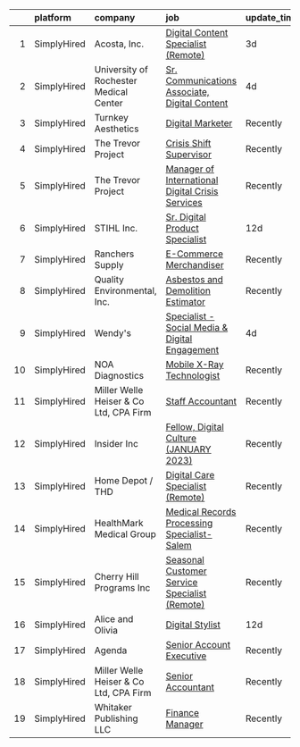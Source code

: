 

|    | platform    | company                                | job                                                                                                                                                           | update_time   | location             |
|---:|:------------|:---------------------------------------|:--------------------------------------------------------------------------------------------------------------------------------------------------------------|:--------------|:---------------------|
|  1 | SimplyHired | Acosta, Inc.                           | [Digital Content Specialist (Remote)](https://www.simplyhired.com/job/FF968NKBpHomdg8dkX8k5MNwA1dcW74lUGS5_Hbk1inTloiEFrSHcg?q=digital+platform)              | 3d            | Rogers, AR           |
|  2 | SimplyHired | University of Rochester Medical Center | [Sr. Communications Associate, Digital Content](https://www.simplyhired.com/job/IoT-7sUfD3C6Rppch6_YgCeI76yuI2koLXuwKSZuRxRo0DM7C2iCwg?q=digital+platform)    | 4d            | Rochester, NY        |
|  3 | SimplyHired | Turnkey Aesthetics                     | [Digital Marketer](https://www.simplyhired.com/job/BgoZSJpVYncum3TL19QF_Zit6uLB6e1XqKVzNJ36_mhk4712V9oNsQ?q=digital+platform)                                 | Recently      | Remote               |
|  4 | SimplyHired | The Trevor Project                     | [Crisis Shift Supervisor](https://www.simplyhired.com/job/F6Gv5A5jCur6VxNSXBACSIffmTNW-OvJI_4y9ONT9hrj-LOs-yWkXg?q=digital+platform)                          | Recently      | United States        |
|  5 | SimplyHired | The Trevor Project                     | [Manager of International Digital Crisis Services](https://www.simplyhired.com/job/Z4cFFelTHnrPT2MKRe0b1WFCh7uCER9id9k1Qo7WOvBzimIAcWEhNA?q=digital+platform) | Recently      | United States        |
|  6 | SimplyHired | STIHL Inc.                             | [Sr. Digital Product Specialist](https://www.simplyhired.com/job/zBILGg6E8J69eAahdvu8nGz_ta6VRMpRECm2gUrXcbxtNzNKPujx4Q?q=digital+platform)                   | 12d           | Virginia Beach, VA   |
|  7 | SimplyHired | Ranchers Supply                        | [E-Commerce Merchandiser](https://www.simplyhired.com/job/e1t33K7viXs5i_kQITJkEdRsAdRLIU-rUDx4_LNljGqRlv5Q2sJzig?q=digital+platform)                          | Recently      | Beaumont, TX         |
|  8 | SimplyHired | Quality Environmental, Inc.            | [Asbestos and Demolition Estimator](https://www.simplyhired.com/job/Xp28goQL8bI4DdsTIc2Kjjc6i45Qe6WuKmh6A-Ilm_89lSswagrnUw?q=digital+platform)                | Recently      | Santa Fe Springs, CA |
|  9 | SimplyHired | Wendy's                                | [Specialist - Social Media & Digital Engagement](https://www.simplyhired.com/job/lLzlulnxXZZQSQykwQgcbEOk5hej5oJVfXHRj3y4Z0VZkwK28fK4-g?q=digital+platform)   | 4d            | Dublin, OH           |
| 10 | SimplyHired | NOA Diagnostics                        | [Mobile X-Ray Technologist](https://www.simplyhired.com/job/tFUHUxPfUyr_i5aI5TStcplKUSWZWgYD5D434jrgrO_-O-AxY2WQhA?q=digital+platform)                        | Recently      | Cromwell, CT         |
| 11 | SimplyHired | Miller Welle Heiser & Co Ltd, CPA Firm | [Staff Accountant](https://www.simplyhired.com/job/Jr1Y6YOU4DKks2Srp7CyQ8PxUdLv3CnKhgWqH__QVewItP4awZSScQ?q=digital+platform)                                 | Recently      | Saint Cloud, MN      |
| 12 | SimplyHired | Insider Inc                            | [Fellow, Digital Culture (JANUARY 2023)](https://www.simplyhired.com/job/sLNFyKq3K_BphBM9Go3u8r5cWciGJVEbkQlPQR3S9HGCg24SE_xcDQ?q=digital+platform)           | Recently      | New York, NY         |
| 13 | SimplyHired | Home Depot / THD                       | [Digital Care Specialist (Remote)](https://www.simplyhired.com/job/ViVSOCAdCtj6HOYkPNrbJLLlZRRe0F_S5tLcb-BZeogfYKTlF9Hphg?q=digital+platform)                 | Recently      | Atlanta, GA          |
| 14 | SimplyHired | HealthMark Medical Group               | [Medical Records Processing Specialist- Salem](https://www.simplyhired.com/job/DTvYBCw26VW98qDg49Y1_KKT2o8f8KhxBAIkdhv1_oe2lvi5kqu9Vw?q=digital+platform)     | Recently      | Remote               |
| 15 | SimplyHired | Cherry Hill Programs Inc               | [Seasonal Customer Service Specialist (Remote)](https://www.simplyhired.com/job/v9-ZYOhfUgDPfzfU6fl53yKKHeKf8m0jh1PFc7wb2-r-BMpsZQeVIQ?q=digital+platform)    | Recently      | Marlton, NJ          |
| 16 | SimplyHired | Alice and Olivia                       | [Digital Stylist](https://www.simplyhired.com/job/C28a_WpuEg0vyb4MM3FvWaea-Gq-qEEc-jd5ETBthwvgVPMu2mhxgg?q=digital+platform)                                  | 12d           | New York, NY         |
| 17 | SimplyHired | Agenda                                 | [Senior Account Executive](https://www.simplyhired.com/job/y5FsSBEBGXnvX33iu8vyL1UeqUsDXFUo183szTqaEABBarf7Ihw5aQ?q=digital+platform)                         | Recently      | Albuquerque, NM      |
| 18 | SimplyHired | Miller Welle Heiser & Co Ltd, CPA Firm | [Senior Accountant](https://www.simplyhired.com/job/lrmH19cI_h21jHKmEXu_xIDnckXzwUQcTByEo6WkXorYqtyjW2RfKw?q=digital+platform)                                | Recently      | Saint Cloud, MN      |
| 19 | SimplyHired | Whitaker Publishing LLC                | [Finance Manager](https://www.simplyhired.com/job/GaaJWmM4QyF9Q6SqCo36obI772UuPNeKZ56eKRKc_daEaoQNGY1yww?q=digital+platform)                                  | Recently      | Springfield, MO      |